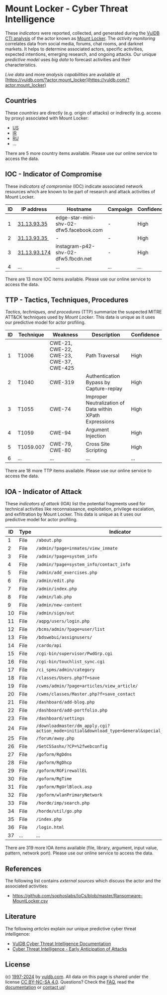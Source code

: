 # Mount Locker - Cyber Threat Intelligence

These _indicators_ were reported, collected, and generated during the [VulDB CTI analysis](https://vuldb.com/?kb.cti) of the actor known as [Mount Locker](https://vuldb.com/?actor.mount_locker). The _activity monitoring_ correlates data from social media, forums, chat rooms, and darknet markets. It helps to determine associated actors, specific activities, expected intentions, emerging research, and ongoing attacks. Our unique _predictive model_ uses _big data_ to forecast activities and their characteristics.

_Live data_ and more _analysis capabilities_ are available at [https://vuldb.com/?actor.mount_locker](https://vuldb.com/?actor.mount_locker)

## Countries

These _countries_ are directly (e.g. origin of attacks) or indirectly (e.g. access by proxy) associated with Mount Locker:

* [US](https://vuldb.com/?country.us)
* [IR](https://vuldb.com/?country.ir)
* [RU](https://vuldb.com/?country.ru)
* ...

There are 5 more country items available. Please use our online service to access the data.

## IOC - Indicator of Compromise

These _indicators of compromise_ (IOC) indicate associated network resources which are known to be part of research and attack activities of Mount Locker.

ID | IP address | Hostname | Campaign | Confidence
-- | ---------- | -------- | -------- | ----------
1 | [31.13.93.35](https://vuldb.com/?ip.31.13.93.35) | edge-star-mini-shv-02-dfw5.facebook.com | - | High
2 | [31.13.93.35 ](https://vuldb.com/?ip.31.13.93.35 ) | - | - | High
3 | [31.13.93.174](https://vuldb.com/?ip.31.13.93.174) | instagram-p42-shv-02-dfw5.fbcdn.net | - | High
4 | ... | ... | ... | ...

There are 13 more IOC items available. Please use our online service to access the data.

## TTP - Tactics, Techniques, Procedures

_Tactics, techniques, and procedures_ (TTP) summarize the suspected MITRE ATT&CK techniques used by _Mount Locker_. This data is unique as it uses our predictive model for actor profiling.

ID | Technique | Weakness | Description | Confidence
-- | --------- | -------- | ----------- | ----------
1 | T1006 | CWE-21, CWE-22, CWE-23, CWE-37, CWE-425 | Path Traversal | High
2 | T1040 | CWE-319 | Authentication Bypass by Capture-replay | High
3 | T1055 | CWE-74 | Improper Neutralization of Data within XPath Expressions | High
4 | T1059 | CWE-94 | Argument Injection | High
5 | T1059.007 | CWE-79, CWE-80 | Cross Site Scripting | High
6 | ... | ... | ... | ...

There are 18 more TTP items available. Please use our online service to access the data.

## IOA - Indicator of Attack

These _indicators of attack_ (IOA) list the potential fragments used for technical activities like reconnaissance, exploitation, privilege escalation, and exfiltration by Mount Locker. This data is unique as it uses our predictive model for actor profiling.

ID | Type | Indicator | Confidence
-- | ---- | --------- | ----------
1 | File | `/about.php` | Medium
2 | File | `/admin/?page=inmates/view_inmate` | High
3 | File | `/admin/?page=system_info` | High
4 | File | `/admin/?page=system_info/contact_info` | High
5 | File | `/admin/add_exercises.php` | High
6 | File | `/admin/edit.php` | High
7 | File | `/admin/index.php` | High
8 | File | `/admin/lab.php` | High
9 | File | `/admin/new-content` | High
10 | File | `/admin/sign/out` | High
11 | File | `/aqpg/users/login.php` | High
12 | File | `/bcms/admin/?page=user/list` | High
13 | File | `/bdswebui/assignusers/` | High
14 | File | `/cardo/api` | Medium
15 | File | `/cgi-bin/supervisor/PwdGrp.cgi` | High
16 | File | `/cgi-bin/touchlist_sync.cgi` | High
17 | File | `/ci_spms/admin/category` | High
18 | File | `/classes/Users.php?f=save` | High
19 | File | `/cwms/admin/?page=articles/view_article/` | High
20 | File | `/cwms/classes/Master.php?f=save_contact` | High
21 | File | `/dashboard/add-blog.php` | High
22 | File | `/dashboard/add-portfolio.php` | High
23 | File | `/dashboard/settings` | High
24 | File | `/downloadmaster/dm_apply.cgi?action_mode=initial&download_type=General&special_cgi=get_language` | High
25 | File | `/forum/away.php` | High
26 | File | `/GetCSSashx/?CP=%2fwebconfig` | High
27 | File | `/goform/RgDdns` | High
28 | File | `/goform/RgDhcp` | High
29 | File | `/goform/RGFirewallEL` | High
30 | File | `/goform/RgTime` | High
31 | File | `/goform/RgUrlBlock.asp` | High
32 | File | `/goform/wlanPrimaryNetwork` | High
33 | File | `/horde/imp/search.php` | High
34 | File | `/horde/util/go.php` | High
35 | File | `/index.php` | Medium
36 | File | `/login.html` | Medium
37 | ... | ... | ...

There are 319 more IOA items available (file, library, argument, input value, pattern, network port). Please use our online service to access the data.

## References

The following list contains _external sources_ which discuss the actor and the associated activities:

* https://github.com/sophoslabs/IoCs/blob/master/Ransomware-MountLocker.csv

## Literature

The following _articles_ explain our unique predictive cyber threat intelligence:

* [VulDB Cyber Threat Intelligence Documentation](https://vuldb.com/?kb.cti)
* [Cyber Threat Intelligence - Early Anticipation of Attacks](https://www.scip.ch/en/?labs.20201022)

## License

(c) [1997-2024](https://vuldb.com/?kb.changelog) by [vuldb.com](https://vuldb.com/?kb.about). All data on this page is shared under the license [CC BY-NC-SA 4.0](https://creativecommons.org/licenses/by-nc-sa/4.0/). Questions? Check the [FAQ](https://vuldb.com/?kb.faq), read the [documentation](https://vuldb.com/?kb) or [contact us](https://vuldb.com/?contact)!
